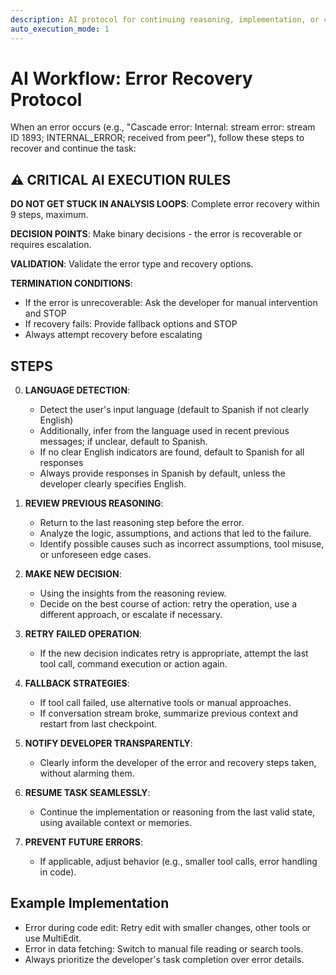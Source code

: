 ```yaml
---
description: AI protocol for continuing reasoning, implementation, or conversation after an error in the IDE
auto_execution_mode: 1
---
```


# AI Workflow: Error Recovery Protocol

When an error occurs (e.g., "Cascade error: Internal: stream error: stream ID 1893; INTERNAL_ERROR; received from peer"), follow these steps to recover and continue the task:

## ⚠️ CRITICAL AI EXECUTION RULES

**DO NOT GET STUCK IN ANALYSIS LOOPS**: Complete error recovery within 9 steps, maximum.

**DECISION POINTS**: Make binary decisions - the error is recoverable or requires escalation.

**VALIDATION**: Validate the error type and recovery options.

**TERMINATION CONDITIONS**:

- If the error is unrecoverable: Ask the developer for manual intervention and STOP
- If recovery fails: Provide fallback options and STOP
- Always attempt recovery before escalating

## STEPS

0. **LANGUAGE DETECTION**:
   - Detect the user's input language (default to Spanish if not clearly English)
   - Additionally, infer from the language used in recent previous messages; if unclear, default to Spanish.
   - If no clear English indicators are found, default to Spanish for all responses
   - Always provide responses in Spanish by default, unless the developer clearly specifies English.

1. **REVIEW PREVIOUS REASONING**:
   - Return to the last reasoning step before the error.
   - Analyze the logic, assumptions, and actions that led to the failure.
   - Identify possible causes such as incorrect assumptions, tool misuse, or unforeseen edge cases.

2. **MAKE NEW DECISION**:
   - Using the insights from the reasoning review.
   - Decide on the best course of action: retry the operation, use a different approach, or escalate if necessary.

3. **RETRY FAILED OPERATION**:
   - If the new decision indicates retry is appropriate, attempt the last tool call, command execution or action again.

4. **FALLBACK STRATEGIES**:
   - If tool call failed, use alternative tools or manual approaches.
   - If conversation stream broke, summarize previous context and restart from last checkpoint.

5. **NOTIFY DEVELOPER TRANSPARENTLY**:
   - Clearly inform the developer of the error and recovery steps taken, without alarming them.

6. **RESUME TASK SEAMLESSLY**:
   - Continue the implementation or reasoning from the last valid state, using available context or memories.

7. **PREVENT FUTURE ERRORS**:
   - If applicable, adjust behavior (e.g., smaller tool calls, error handling in code).

## Example Implementation

- Error during code edit: Retry edit with smaller changes, other tools or use MultiEdit.
- Error in data fetching: Switch to manual file reading or search tools.
- Always prioritize the developer's task completion over error details.
